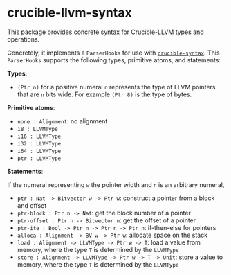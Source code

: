 # crucible-llvm-syntax

This package provides concrete syntax for Crucible-LLVM types and operations.

Concretely, it implements a `ParserHooks` for use with [`crucible-syntax`][syn].
This `ParserHooks` supports the following types, primitive atoms, and
statements:

**Types**:

- `(Ptr n)` for a positive numeral `n` represents the type of LLVM pointers that are `n` bits wide. For example `(Ptr 8)` is the type of bytes.

**Primitive atoms**:

- `none : Alignment`: no alignment
- `i8 : LLVMType`
- `i16 : LLVMType`
- `i32 : LLVMType`
- `i64 : LLVMType`
- `ptr : LLVMType`

**Statements**:

If the numeral representing `w` the pointer width and `n` is an arbitrary numeral,

- `ptr : Nat -> Bitvector w -> Ptr w`: construct a pointer from a block and offset
- `ptr-block : Ptr n -> Nat`: get the block number of a pointer
- `ptr-offset : Ptr n -> Bitvector n`: get the offset of a pointer
- `ptr-ite : Bool -> Ptr n -> Ptr n -> Ptr n`: if-then-else for pointers
- `alloca : Alignment -> BV w -> Ptr w`: allocate space on the stack
- `load : Alignment -> LLVMType -> Ptr w -> T`: load a value from memory, where the type `T` is determined by the `LLVMType`
- `store : Alignment -> LLVMType -> Ptr w -> T -> Unit`: store a value to memory, where the type `T` is determined by the `LLVMType`

[syn]: ../crucible-syntax
